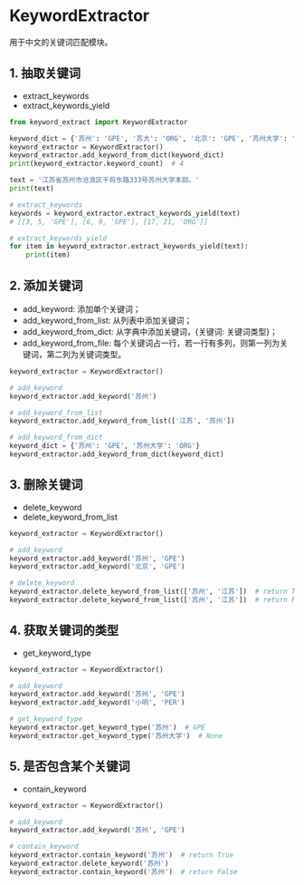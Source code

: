 # KeywordExtractor
用于中文的关键词匹配模块。

## 1. 抽取关键词
- extract_keywords
- extract_keywords_yield

```python
from keyword_extract import KeywordExtractor

keyword_dict = {'苏州': 'GPE', '苏大': 'ORG', '北京': 'GPE', '苏州大学': 'ORG'}
keyword_extractor = KeywordExtractor()
keyword_extractor.add_keyword_from_dict(keyword_dict)
print(keyword_extractor.keyword_count)  # 4

text = '江苏省苏州市沧浪区干将东路333号苏州大学本部。'
print(text)

# extract_keywords
keywords = keyword_extractor.extract_keywords_yield(text)
# [[3, 5, 'GPE'], [6, 9, 'GPE'], [17, 21, 'ORG']]

# extract_keywords_yield
for item in keyword_extractor.extract_keywords_yield(text):
	print(item)
```

## 2. 添加关键词
- add_keyword: 添加单个关键词；
- add_keyword_from_list: 从列表中添加关键词；
- add_keyword_from_dict: 从字典中添加关键词，{关键词: 关键词类型}；
- add_keyword_from_file: 每个关键词占一行，若一行有多列，则第一列为关键词，第二列为关键词类型。

```python
keyword_extractor = KeywordExtractor()

# add_keyword
keyword_extractor.add_keyword('苏州')

# add_keyword_from_list
keyword_extractor.add_keyword_from_list(['江苏', '苏州'])

# add_keyword_from_dict
keyword_dict = {'苏州': 'GPE', '苏州大学': 'ORG'}
keyword_extractor.add_keyword_from_dict(keyword_dict)
```

## 3. 删除关键词
- delete_keyword
- delete_keyword_from_list

```python
keyword_extractor = KeywordExtractor()

# add_keyword
keyword_extractor.add_keyword('苏州', 'GPE')
keyword_extractor.add_keyword('北京', 'GPE')

# delete_keyword
keyword_extractor.delete_keyword_from_list(['苏州', '江苏'])  # return True
keyword_extractor.delete_keyword_from_list(['苏州', '江苏'])  # return False
```

## 4. 获取关键词的类型
- get_keyword_type

```python
keyword_extractor = KeywordExtractor()

# add_keyword
keyword_extractor.add_keyword('苏州', 'GPE')
keyword_extractor.add_keyword('小明', 'PER')

# get_keyword_type
keyword_extractor.get_keyword_type('苏州')  # GPE
keyword_extractor.get_keyword_type('苏州大学')  # None
```

## 5. 是否包含某个关键词
- contain_keyword

```python
keyword_extractor = KeywordExtractor()

# add_keyword
keyword_extractor.add_keyword('苏州', 'GPE')

# contain_keyword
keyword_extractor.contain_keyword('苏州')  # return True
keyword_extractor.delete_keyword('苏州')
keyword_extractor.contain_keyword('苏州')  # return False
```
